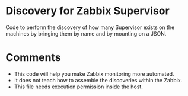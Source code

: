 # Discovery for Zabbix Supervisor

Code to perform the discovery of how many Supervisor exists on the machines by bringing them by name and by mounting on a JSON.

# Comments

* This code will help you make Zabbix monitoring more automated.
* It does not teach how to assemble the discoveries within the Zabbix.
* This file needs execution permission inside the host.
